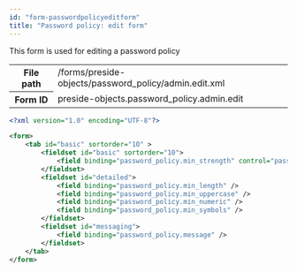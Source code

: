```yaml
---
id: "form-passwordpolicyeditform"
title: "Password policy: edit form"
---
```


This form is used for editing a password policy

<div class="table-responsive"><table class="table table-condensed"><tr><th>File path</th><td>/forms/preside-objects/password_policy/admin.edit.xml</td></tr><tr><th>Form ID</th><td>preside-objects.password_policy.admin.edit</td></tr></table></div>

```xml
<?xml version="1.0" encoding="UTF-8"?>

<form>
    <tab id="basic" sortorder="10" >
        <fieldset id="basic" sortorder="10">
            <field binding="password_policy.min_strength" control="passwordStrengthPicker" />
        </fieldset>
        <fieldset id="detailed">
            <field binding="password_policy.min_length" />
            <field binding="password_policy.min_uppercase" />
            <field binding="password_policy.min_numeric" />
            <field binding="password_policy.min_symbols" />
        </fieldset>
        <fieldset id="messaging">
            <field binding="password_policy.message" />
        </fieldset>
    </tab>
</form>
```